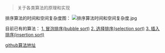 > 关于各类算法的原理和实现

排序算法的时间和空间复杂度图：
![排序算法时间和空间复杂度.jpg](https://upload-images.jianshu.io/upload_images/10567362-ba1fa4352f1f172b.jpg?imageMogr2/auto-orient/strip%7CimageView2/2/w/1240)

目前已有的算法：
[1. 冒泡排序(bubble sort)](https://www.jianshu.com/p/ac9630c96900)
[2. 选择排序(selection sort)](https://www.jianshu.com/p/78a4fd89e374)
[3. 插入排序(insertion sort)](https://www.jianshu.com/p/d29d8fd91bb2)


[github算法地址](https://github.com/xiaolb/arithmetic)